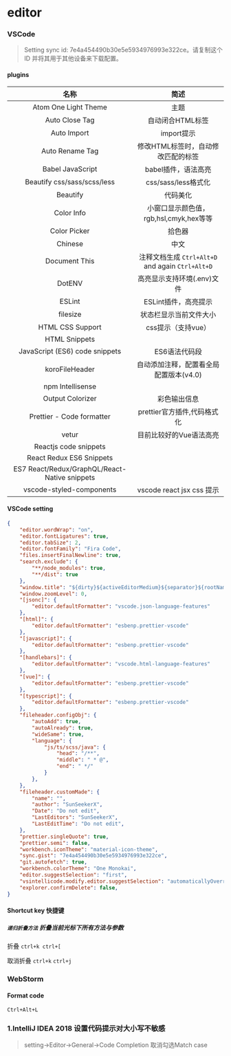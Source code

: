 # editor

### VSCode

> Setting sync id: 7e4a454490b30e5e5934976993e322ce。请复制这个 ID 并将其用于其他设备来下载配置。

#### plugins

|                     名称                      |                       简述                       |
| :-------------------------------------------: | :----------------------------------------------: |
|             Atom One Light Theme              |                       主题                       |
|                Auto Close Tag                 |                 自动闭合HTML标签                 |
|                  Auto Import                  |                    import提示                    |
|                Auto Rename Tag                |        修改HTML标签时，自动修改匹配的标签        |
|               Babel JavaScript                |               babel插件，语法高亮                |
|          Beautify css/sass/scss/less          |               css/sass/less格式化                |
|                   Beautify                    |                     代码美化                     |
|                  Color Info                   |      小窗口显示颜色值，rgb,hsl,cmyk,hex等等      |
|                 Color Picker                  |                      拾色器                      |
|                    Chinese                    |                       中文                       |
|                 Document This                 | 注释文档生成 `Ctrl+Alt+D` and again `Ctrl+Alt+D` |
|                    DotENV                     |            高亮显示支持环境(.env)文件            |
|                    ESLint                     |               ESLint插件，高亮提示               |
|                   filesize                    |              状态栏显示当前文件大小              |
|               HTML CSS Support                |                css提示（支持vue）                |
|                 HTML Snippets                 |                                                  |
|        JavaScript (ES6) code snippets         |                  ES6语法代码段                   |
|                koroFileHeader                 |      自动添加注释，配置看全局配置版本(v4.0)      |
|               npm Intellisense                |                                                  |
|               Output Colorizer                |                   彩色输出信息                   |
|           Prettier - Code formatter           |           prettier官方插件,代码格式化            |
|                     vetur                     |             目前比较好的Vue语法高亮              |
|             Reactjs code snippets             |                                                  |
|           React Redux ES6 Snippets            |                                                  |
| ES7 React/Redux/GraphQL/React-Native snippets |                                                  |
|           vscode-styled-components            |            vscode react jsx css 提示             |

#### VSCode setting

```json
{
    "editor.wordWrap": "on",
    "editor.fontLigatures": true,
    "editor.tabSize": 2,
    "editor.fontFamily": "Fira Code",
    "files.insertFinalNewline": true,
    "search.exclude": {
        "**/node_modules": true,
        "**/dist": true
    },
    "window.title": "${dirty}${activeEditorMedium}${separator}${rootName}",
    "window.zoomLevel": 0,
    "[jsonc]": {
        "editor.defaultFormatter": "vscode.json-language-features"
    },
    "[html]": {
        "editor.defaultFormatter": "esbenp.prettier-vscode"
    },
    "[javascript]": {
        "editor.defaultFormatter": "esbenp.prettier-vscode"
    },
    "[handlebars]": {
        "editor.defaultFormatter": "vscode.html-language-features"
    },
    "[vue]": {
        "editor.defaultFormatter": "esbenp.prettier-vscode"
    },
    "[typescript]": {
        "editor.defaultFormatter": "esbenp.prettier-vscode"
    },
    "fileheader.configObj": {
        "autoAdd": true,
        "autoAlready": true,
        "wideSame": true,
        "language": {
            "js/ts/scss/java": {
                "head": "/**",
                "middle": " * @",
                "end": " */"
            }
        },
    },
    "fileheader.customMade": {
        "name": "",
        "author": "SunSeekerX",
        "Date": "Do not edit",
        "LastEditors": "SunSeekerX",
        "LastEditTime": "Do not edit",
    },
    "prettier.singleQuote": true,
    "prettier.semi": false,
    "workbench.iconTheme": "material-icon-theme",
    "sync.gist": "7e4a454490b30e5e5934976993e322ce",
    "git.autofetch": true,
    "workbench.colorTheme": "One Monokai",
    "editor.suggestSelection": "first",
    "vsintellicode.modify.editor.suggestSelection": "automaticallyOverrodeDefaultValue",
    "explorer.confirmDelete": false,
}

```

#### Shortcut key 快捷键

##### `递归折叠方法` 折叠当前光标下所有方法与参数

折叠 `ctrl+k ctrl+[` 

取消折叠 `ctrl+k` `ctrl+j`

### WebStorm

#### Format code

`Ctrl+Alt+L`



### 1.IntelliJ IDEA 2018 设置代码提示对大小写不敏感

>  setting->Editor->General->Code Completion
>  取消勾选Match case 